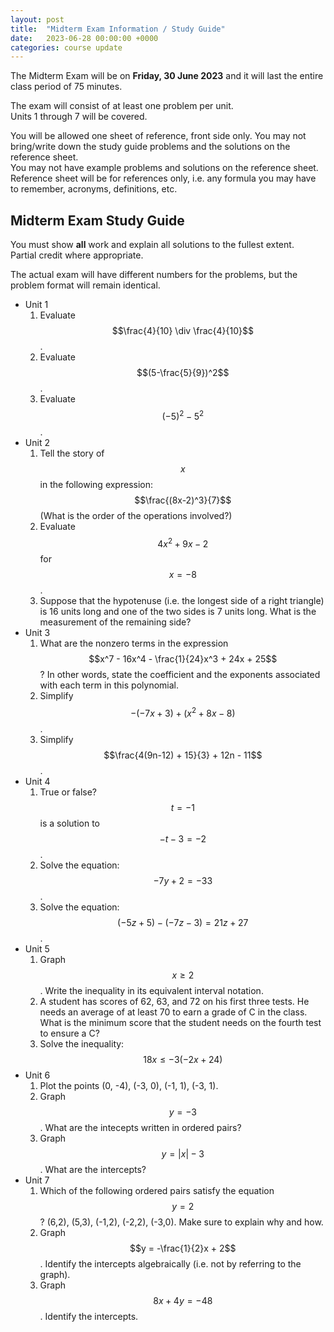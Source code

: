 ```yaml
---
layout: post
title:  "Midterm Exam Information / Study Guide"
date:   2023-06-28 00:00:00 +0000
categories: course update
---
```


The Midterm Exam will be on **Friday, 30 June 2023** and it will last the entire class period of 75 minutes.  

The exam will consist of at least one problem per unit.  
Units 1 through 7 will be covered.  

You will be allowed one sheet of reference, front side only. You may not bring/write down the study guide problems and the solutions on the reference sheet.  
You may not have example problems and solutions on the reference sheet. Reference sheet will be for references only, i.e. any formula you may have to remember, acronyms, definitions, etc.  

## Midterm Exam Study Guide

You must show **all** work and explain all solutions to the fullest extent.  
Partial credit where appropriate.  

The actual exam will have different numbers for the problems, but the problem format will remain identical.  

* Unit 1
  1. Evaluate $$\frac{4}{10} \div \frac{4}{10}$$.
  2. Evaluate $$(5-\frac{5}{9})^2$$.
  3. Evaluate $$(-5)^2 - 5^2$$. 
* Unit 2
  1. Tell the story of $$x$$ in the following expression: $$\frac{(8x-2)^3}{7}$$ (What is the order of the operations involved?)
  2. Evaluate $$4x^2 + 9x - 2$$ for $$x = -8$$. 
  3. Suppose that the hypotenuse (i.e. the longest side of a right triangle) is 16 units long and one of the two sides is 7 units long. What is the measurement of the remaining side?
* Unit 3
  1. What are the nonzero terms in the expression $$x^7 - 16x^4 - \frac{1}{24}x^3 + 24x + 25$$? In other words, state the coefficient and the exponents associated with each term in this polynomial.
  2. Simplify $$-(-7x + 3) + (x^2 + 8x - 8)$$. 
  3. Simplify $$\frac{4(9n-12) + 15}{3} + 12n - 11$$.
* Unit 4
  1. True or false? $$t=-1$$ is a solution to $$-t - 3 = -2$$. 
  2. Solve the equation: $$-7y + 2 = -33$$.
  3. Solve the equation: $$(-5z + 5) - (-7z - 3) = 21z + 27$$.
* Unit 5
  1. Graph $$x \geq 2$$. Write the inequality in its equivalent interval notation.
  2. A student has scores of 62, 63, and 72 on his first three tests. He needs an average of at least 70 to earn a grade of C in the class. What is the minimum score that the student needs on the fourth test to ensure a C?
  3. Solve the inequality: $$18x \leq -3(-2x+24)$$
* Unit 6
  1. Plot the points (0, -4), (-3, 0), (-1, 1), (-3, 1). 
  2. Graph $$y = -3$$. What are the intecepts written in ordered pairs?
  3. Graph $$y = |x| - 3$$. What are the intercepts?
* Unit 7
  1. Which of the following ordered pairs satisfy the equation $$y = 2$$? (6,2), (5,3), (-1,2), (-2,2), (-3,0). Make sure to explain why and how.
  2. Graph $$y = -\frac{1}{2}x + 2$$. Identify the intercepts algebraically (i.e. not by referring to the graph).
  3. Graph $$8x + 4y = -48$$. Identify the intercepts. 